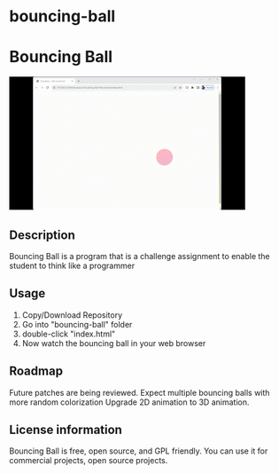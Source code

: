 # bouncing-ball
<h1>Bouncing Ball</h1>

![til](https://github.com/brandonhowellz/bouncing-ball/blob/main/bouncing-ball.gif)

## Description
Bouncing Ball is a program that is a challenge assignment to enable the student to think like a programmer

## Usage
<ol>
  <li>Copy/Download Repository</li>
  <li>Go into "bouncing-ball" folder</li>
  <li>double-click "index.html"</li>
  <li>Now watch the bouncing ball in your web browser</li>
</ol>

## Roadmap
Future patches are being reviewed.
Expect multiple bouncing balls with more random colorization
Upgrade 2D animation to 3D animation.

## License information

Bouncing Ball is free, open source, and GPL friendly. You can use it for
commercial projects, open source projects.

